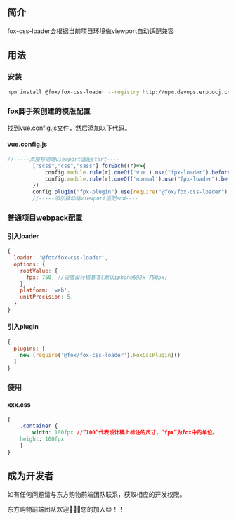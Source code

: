 ## 简介

fox-css-loader会根据当前项目环境做viewport自动适配兼容

## 用法

### 安装

```bash
npm install @fox/fox-css-loader --registry http://npm.devops.erp.ocj.com.cn/
```

### fox脚手架创建的模版配置

找到vue.config.js文件，然后添加以下代码。

#### vue.config.js

```js
//-----添加移动端viewport适配start----
        ["scss","css","sass"].forEach((r)=>{
            config.module.rule(r).oneOf('vue').use("fpx-loader").before("postcss-loader").loader(require.resolve("@fox/fox-css-loader"));
            config.module.rule(r).oneOf('normal').use("fpx-loader").before("postcss-loader").loader(require.resolve("@fox/fox-css-loader"));
        })
        config.plugin("fpx-plugin").use(require("@fox/fox-css-loader").FoxCssPlugin, [{}]);
        //-----添加移动端viewport适配end----
```



### 普通项目webpack配置

#### 引入loader

```js
{
  loader: '@fox/fox-css-loader',
  options: {
    rootValue: {
      fpx: 750, //设置设计稿基准(默认iphone6@2x-750px)
    },
    platform: 'web',
    unitPrecision: 5,
  }
}
```

#### 引入plugin

```js
{
  plugins: [
    new (require('@fox/fox-css-loader').FoxCssPlugin)()
  ]
}
```

### 使用

#### xxx.css

```css
{
	.container {
		width: 100fpx //“100”代表设计稿上标注的尺寸，“fpx”为fox中的单位。
    height: 100fpx  
	}	
}
```



## 成为开发者

如有任何问题请与东方购物前端团队联系，获取相应的开发权限。

东方购物前端团队欢迎👏👏👏您的加入😊！！